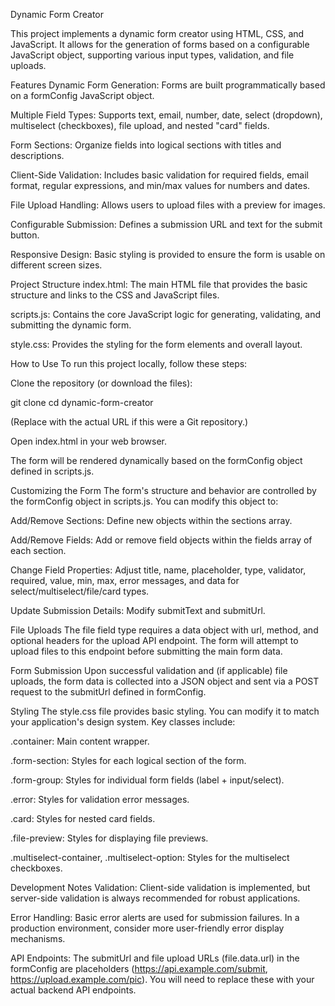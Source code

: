 Dynamic Form Creator


This project implements a dynamic form creator using HTML, CSS, and JavaScript. It allows for the generation of forms based on a configurable JavaScript object, supporting various input types, validation, and file uploads.

Features
Dynamic Form Generation: Forms are built programmatically based on a formConfig JavaScript object.

Multiple Field Types: Supports text, email, number, date, select (dropdown), multiselect (checkboxes), file upload, and nested "card" fields.

Form Sections: Organize fields into logical sections with titles and descriptions.

Client-Side Validation: Includes basic validation for required fields, email format, regular expressions, and min/max values for numbers and dates.

File Upload Handling: Allows users to upload files with a preview for images.

Configurable Submission: Defines a submission URL and text for the submit button.

Responsive Design: Basic styling is provided to ensure the form is usable on different screen sizes.

Project Structure
index.html: The main HTML file that provides the basic structure and links to the CSS and JavaScript files.

scripts.js: Contains the core JavaScript logic for generating, validating, and submitting the dynamic form.

style.css: Provides the styling for the form elements and overall layout.

How to Use
To run this project locally, follow these steps:

Clone the repository (or download the files):

git clone <repository-url>
cd dynamic-form-creator

(Replace <repository-url> with the actual URL if this were a Git repository.)

Open index.html in your web browser.

The form will be rendered dynamically based on the formConfig object defined in scripts.js.

Customizing the Form
The form's structure and behavior are controlled by the formConfig object in scripts.js. You can modify this object to:

Add/Remove Sections: Define new objects within the sections array.

Add/Remove Fields: Add or remove field objects within the fields array of each section.

Change Field Properties: Adjust title, name, placeholder, type, validator, required, value, min, max, error messages, and data for select/multiselect/file/card types.

Update Submission Details: Modify submitText and submitUrl.


File Uploads
The file field type requires a data object with url, method, and optional headers for the upload API endpoint. The form will attempt to upload files to this endpoint before submitting the main form data.

Form Submission
Upon successful validation and (if applicable) file uploads, the form data is collected into a JSON object and sent via a POST request to the submitUrl defined in formConfig.

Styling
The style.css file provides basic styling. You can modify it to match your application's design system. Key classes include:

.container: Main content wrapper.

.form-section: Styles for each logical section of the form.

.form-group: Styles for individual form fields (label + input/select).

.error: Styles for validation error messages.

.card: Styles for nested card fields.

.file-preview: Styles for displaying file previews.

.multiselect-container, .multiselect-option: Styles for the multiselect checkboxes.

Development Notes
Validation: Client-side validation is implemented, but server-side validation is always recommended for robust applications.

Error Handling: Basic error alerts are used for submission failures. In a production environment, consider more user-friendly error display mechanisms.

API Endpoints: The submitUrl and file upload URLs (file.data.url) in the formConfig are placeholders (https://api.example.com/submit, https://upload.example.com/pic). You will need to replace these with your actual backend API endpoints.
